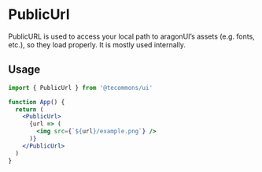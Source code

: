 # PublicUrl

PublicURL is used to access your local path to aragonUI’s assets (e.g. fonts, etc.), so they load properly. It is mostly used internally.

## Usage

```jsx
import { PublicUrl } from '@tecommons/ui'

function App() {
  return (
    <PublicUrl>
      {url => (
        <img src={`${url}/example.png`} />
      )}
    </PublicUrl>
  )
}
```
